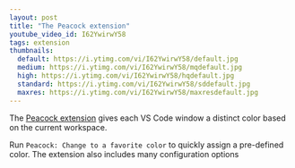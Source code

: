 ```yaml
---
layout: post
title: "The Peacock extension"
youtube_video_id: I62YwirwY58
tags: extension
thumbnails:
  default: https://i.ytimg.com/vi/I62YwirwY58/default.jpg
  medium: https://i.ytimg.com/vi/I62YwirwY58/mqdefault.jpg
  high: https://i.ytimg.com/vi/I62YwirwY58/hqdefault.jpg
  standard: https://i.ytimg.com/vi/I62YwirwY58/sddefault.jpg
  maxres: https://i.ytimg.com/vi/I62YwirwY58/maxresdefault.jpg
---
```


The [Peacock extension](https://marketplace.visualstudio.com/items?itemName=johnpapa.vscode-peacock) gives each VS Code window a distinct color based on the current workspace.

Run `Peacock: Change to a favorite color` to quickly assign a pre-defined color. The extension also includes many configuration options 
